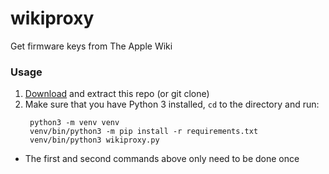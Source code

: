 # wikiproxy

Get firmware keys from The Apple Wiki

### Usage

1. [Download](https://github.com/LukeZGD/wikiproxy/archive/refs/heads/master.zip) and extract this repo (or git clone)
1. Make sure that you have Python 3 installed, `cd` to the directory and run:
   ```
    python3 -m venv venv
    venv/bin/python3 -m pip install -r requirements.txt
    venv/bin/python3 wikiproxy.py
    ```
- The first and second commands above only need to be done once
